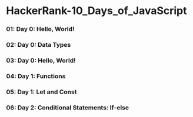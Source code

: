 # HackerRank-10_Days_of_JavaScript

### 01: Day 0: Hello, World!
### 02: Day 0: Data Types
### 03: Day 0: Hello, World!
### 04: Day 1: Functions
### 05: Day 1: Let and Const
### 06: Day 2: Conditional Statements: If-else
